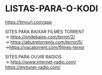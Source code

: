# LISTAS-PARA-O-KODI
https://tinyurl.com/app

SITES PARA BAIXAR FILMES TORRENT
<br>
-> https://ondebaixo.com/terror/2/
<br>
-> https://abutretorrents.com/terror/5/
<br>
->https://vacatorrent.com/filmes-terror

SITES PARA OUVIR RADIOS
<br>
-> https://www.internet-radio.com/
<br>
https://mytuner-radio.com/
